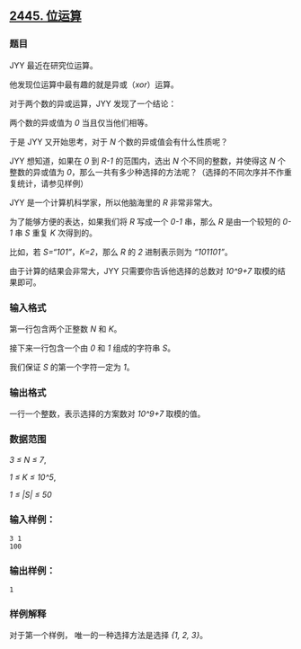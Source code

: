 ## [2445. 位运算](https://www.acwing.com/problem/content/2447/)

### 题目

JYY 最近在研究位运算。

他发现位运算中最有趣的就是异或（*xor*）运算。

对于两个数的异或运算，JYY 发现了一个结论：

两个数的异或值为 *0* 当且仅当他们相等。

于是 JYY 又开始思考，对于 *N* 个数的异或值会有什么性质呢？

JYY 想知道，如果在 *0* 到 *R-1* 的范围内，选出 *N* 个不同的整数，并使得这 *N* 个整数的异或值为 *0*，那么一共有多少种选择的方法呢？（选择的不同次序并不作重复统计，请参见样例）

JYY 是一个计算机科学家，所以他脑海里的 *R* 非常非常大。

为了能够方便的表达，如果我们将 *R* 写成一个 *0-1* 串，那么 *R* 是由一个较短的 *0-1* 串 *S* 重复 *K* 次得到的。

比如，若 *S=“101”*，*K=2*，那么 *R* 的 *2* 进制表示则为 *“101101”*。

由于计算的结果会非常大，JYY 只需要你告诉他选择的总数对 *10^9+7* 取模的结果即可。

### 输入格式

第一行包含两个正整数 *N* 和 *K*。

接下来一行包含一个由 *0* 和 *1* 组成的字符串 *S*。

我们保证 *S* 的第一个字符一定为 *1*。

### 输出格式

一行一个整数，表示选择的方案数对 *10^9+7* 取模的值。

### 数据范围

*3 ≤ N ≤ 7*,

*1 ≤ K ≤ 10^5*,

*1 ≤ |S| ≤ 50*

### 输入样例：

```
3 1
100
```

### 输出样例：

```
1
```

### 样例解释

对于第一个样例， 唯一的一种选择方法是选择 *{1, 2, 3}*。
